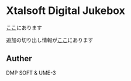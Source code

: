 # Xtalsoft Digital Jukebox


[ここ](http://dmpsoft.s17.xrea.com/data/xjbfile.cab)にあります

追加の切り出し情報が[ここ](http://dmpsoft.s17.xrea.com/data/xjbxmemo.zip)にあります


## Auther
DMP SOFT & UME-3
